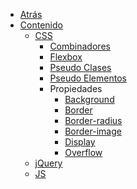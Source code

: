* <a href="javascript:history.back()">Atrás</a>
* [Contenido](/c/)
  * [CSS](/c/css/)
    * [Combinadores](/c/css/combinadores.md)
    * [Flexbox](/c/css/flexbox.md)
    * [Pseudo Clases](/c/css/pseudo-clases.md)
    * [Pseudo Elementos](/c/css/pseudo-elementos.md)
    * Propiedades
      * [Background](/c/css/background.md)
      * [Border](/c/css/border.md)
      * [Border-radius](/c/css/border-radius.md)
      * [Border-image](/c/css/border-image.md)
      * [Display](/c/css/display.md)
      * [Overflow](/c/css/overflow.md)
  * [jQuery](/c/jquery/)
  * [JS](/c/js/)
